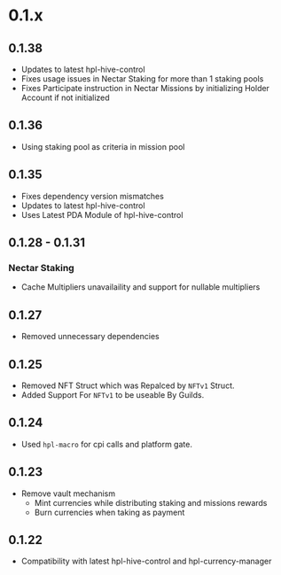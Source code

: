 # 0.1.x

## 0.1.38

- Updates to latest hpl-hive-control
- Fixes usage issues in Nectar Staking for more than 1 staking pools
- Fixes Participate instruction in Nectar Missions by initializing Holder Account if not initialized

## 0.1.36

- Using staking pool as criteria in mission pool

## 0.1.35

- Fixes dependency version mismatches
- Updates to latest hpl-hive-control
- Uses Latest PDA Module of hpl-hive-control

## 0.1.28 - 0.1.31

### Nectar Staking

- Cache Multipliers unavailaility and support for nullable multipliers

## 0.1.27

- Removed unnecessary dependencies

## 0.1.25

- Removed NFT Struct which was Repalced by `NFTv1` Struct.
- Added Support For `NFTv1` to be useable By Guilds.

## 0.1.24

- Used `hpl-macro` for cpi calls and platform gate.

## 0.1.23

- Remove vault mechanism
  - Mint currencies while distributing staking and missions rewards
  - Burn currencies when taking as payment

## 0.1.22

- Compatibility with latest hpl-hive-control and hpl-currency-manager
